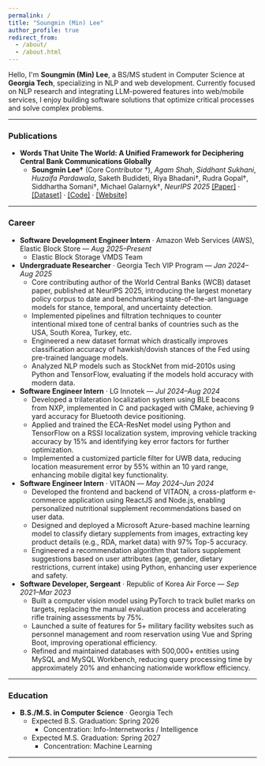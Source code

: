 ```yaml
---
permalink: /
title: "Soungmin (Min) Lee"
author_profile: true
redirect_from:
  - /about/
  - /about.html
---
```


Hello, I'm **Soungmin (Min) Lee**, a BS/MS student in Computer Science at **Georgia Tech**, specializing in NLP and web development.
Currently focused on NLP research and integrating LLM-powered features into web/mobile services, I enjoy building software solutions that optimize critical processes and solve complex problems.

---

### Publications

- **Words That Unite The World: A Unified Framework for Deciphering Central Bank Communications Globally**
  - **Soungmin Lee†** (Core Contributor †), *Agam Shah*, *Siddhant Sukhani*, *Huzaifa Pardawala*, Saketh Budideti, Riya Bhadani†, Rudra Gopal†, Siddhartha Somani†, Michael Galarnyk†, *NeurIPS 2025* [[Paper]](https://gcb-web-bb21b.web.app/static/pdf/main.pdf) · [[Dataset]](https://huggingface.co/collections/gtfintechlab/wcb-678965e38178c63158b45fdf) · [[Code]](https://github.com/gtfintechlab/WorldCentralBanks) · [[Website]](https://gcb-web-bb21b.web.app/)

---

### Career

- **Software Development Engineer Intern** · Amazon Web Services (AWS), Elastic Block Store — *Aug 2025–Present*
  - Elastic Block Storage VMDS Team
- **Undergraduate Researcher** · Georgia Tech VIP Program — *Jan 2024–Aug 2025*
  - Core contributing author of the World Central Banks (WCB) dataset paper, published at NeurIPS 2025, introducing the largest monetary policy corpus to date and benchmarking state-of-the-art language models for stance, temporal, and uncertainty detection.
  - Implemented pipelines and filtration techniques to counter intentional mixed tone of central banks of countries such as the USA, South Korea, Turkey, etc.
  - Engineered a new dataset format which drastically improves classification accuracy of hawkish/dovish stances of the Fed using pre-trained language models.
  - Analyzed NLP models such as StockNet from mid-2010s using Python and TensorFlow, evaluating if the models hold accuracy with modern data.
- **Software Engineer Intern** · LG Innotek — *Jul 2024–Aug 2024*
  - Developed a trilateration localization system using BLE beacons from NXP, implemented in C and packaged with CMake, achieving 9 yard accuracy for Bluetooth device positioning.
  - Applied and trained the ECA-ResNet model using Python and TensorFlow on a RSSI localization system, improving vehicle tracking accuracy by 15% and identifying key error factors for further optimization.
  - Implemented a customized particle filter for UWB data, reducing location measurement error by 55% within an 10 yard range, enhancing mobile digital key functionality.
- **Software Engineer Intern** · VITAON — *May 2024–Jun 2024*
  - Developed the frontend and backend of VITAON, a cross-platform e-commerce application using ReactJS and Node.js, enabling personalized nutritional supplement recommendations based on user data.
  - Designed and deployed a Microsoft Azure-based machine learning model to classify dietary supplements from images, extracting key product details (e.g., RDA, market data) with 97% Top-5 accuracy.
  - Engineered a recommendation algorithm that tailors supplement suggestions based on user attributes (age, gender, dietary restrictions, current intake) using Python, enhancing user experience and safety.
- **Software Developer, Sergeant** · Republic of Korea Air Force — *Sep 2021–Mar 2023*
  - Built a computer vision model using PyTorch to track bullet marks on targets, replacing the manual evaluation process and accelerating rifle training assessments by 75%.
  - Launched a suite of features for 5+ military facility websites such as personnel management and room reservation using Vue and Spring Boot, improving operational efficiency.
  - Refined and maintained databases with 500,000+ entities using MySQL and MySQL Workbench, reducing query processing time by approximately 20% and enhancing nationwide workflow efficiency.

---

### Education

- **B.S./M.S. in Computer Science** · Georgia Tech
  - Expected B.S. Graduation: Spring 2026
    - Concentration: Info-Internetworks / Intelligence
  - Expected M.S. Graduation: Spring 2027
    - Concentration: Machine Learning

---
